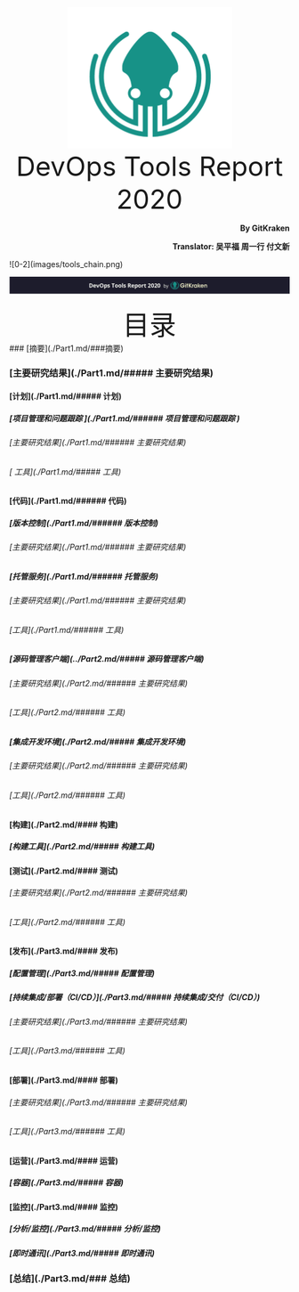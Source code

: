 <div align='center'>
  <img src=images/gitkraken_icon.png/>
</div>
<div align='center'><font size='70'>DevOps Tools Report 2020</font></div>
<p align="right"><b>By GitKraken</b></p>
<p align="right"><b>Translator: 吴平福 周一行 付文新</b></p>
![0-2](images/tools_chain.png)

![0-3](images/page_front.png)
<div align='center' ><font size='35'>目录</font></div>
### [摘要](./Part1.md/###摘要)

### [主要研究结果](./Part1.md/##### 主要研究结果)

#### [计划](./Part1.md/##### 计划)

##### [项目管理和问题跟踪 ](./Part1.md/###### 项目管理和问题跟踪 )

###### [主要研究结果](./Part1.md/###### 主要研究结果)

###### [ 工具](./Part1.md/##### 工具)

#### [代码](./Part1.md/###### 代码)

##### [版本控制](./Part1.md/###### 版本控制)

###### [主要研究结果](./Part1.md/###### 主要研究结果)

##### [托管服务](./Part1.md/###### 托管服务)

###### [主要研究结果](./Part1.md/###### 主要研究结果)

###### [工具](./Part1.md/###### 工具)

##### [源码管理客户端](../Part2.md/##### 源码管理客户端)

###### [主要研究结果](./Part2.md/###### 主要研究结果)

###### [工具](./Part2.md/###### 工具)

##### [集成开发环境](./Part2.md/##### 集成开发环境)

###### [主要研究结果](./Part2.md/###### 主要研究结果)

###### [工具](./Part2.md/###### 工具)

#### [构建](./Part2.md/#### 构建)

##### [构建工具](./Part2.md/##### 构建工具)

#### [测试](./Part2.md/#### 测试)

###### [主要研究结果](./Part2.md/###### 主要研究结果)

###### [工具](./Part2.md/###### 工具)

#### [发布](./Part3.md/#### 发布)

##### [配置管理](./Part3.md/##### 配置管理)

##### [持续集成/部署（CI/CD）](./Part3.md/##### 持续集成/交付（CI/CD）)

###### [主要研究结果](./Part3.md/###### 主要研究结果)

###### [工具](./Part3.md/###### 工具)

#### [部署](./Part3.md/#### 部署)

###### [主要研究结果](./Part3.md/###### 主要研究结果)

###### [工具](./Part3.md/###### 工具)

#### [运营](./Part3.md/#### 运营)

##### [容器](./Part3.md/##### 容器)

#### [监控](./Part3.md/#### 监控)

##### [分析/监控](./Part3.md/##### 分析/监控)

##### [即时通讯](./Part3.md/##### 即时通讯)

### [总结](./Part3.md/### 总结)

